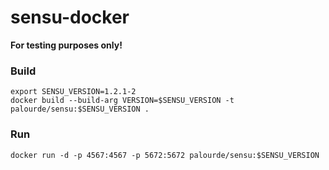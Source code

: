 # sensu-docker

**For testing purposes only!**

### Build
```
export SENSU_VERSION=1.2.1-2
docker build --build-arg VERSION=$SENSU_VERSION -t palourde/sensu:$SENSU_VERSION .
```

### Run
```
docker run -d -p 4567:4567 -p 5672:5672 palourde/sensu:$SENSU_VERSION
```
